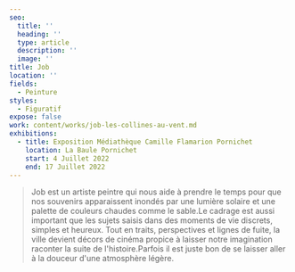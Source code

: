 ```yaml
---
seo:
  title: ''
  heading: ''
  type: article
  description: ''
  image: ''
title: Job
location: ''
fields:
  - Peinture
styles:
  - Figuratif
expose: false
work: content/works/job-les-collines-au-vent.md
exhibitions:
  - title: Exposition Médiathèque Camille Flamarion Pornichet
    location: La Baule Pornichet
    start: 4 Juillet 2022
    end: 17 Juillet 2022
---
```


> Job est un artiste peintre qui nous aide à prendre le temps pour que nos souvenirs apparaissent inondés par une lumière solaire et une palette de couleurs chaudes comme le sable.Le cadrage est aussi important que les sujets saisis dans des moments de vie discrets, simples et heureux. Tout en traits, perspectives et lignes de fuite, la ville devient décors de cinéma propice à laisser notre imagination raconter la suite de l'histoire.Parfois il est juste bon de se laisser aller à la douceur d'une atmosphère légère.
